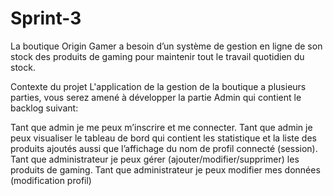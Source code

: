 # Sprint-3

La boutique Origin Gamer a besoin d’un système de gestion en ligne de son stock des produits de gaming pour maintenir tout le travail quotidien du stock.

Contexte du projet L'application de la gestion de la boutique a plusieurs parties, vous serez amené à développer la partie Admin qui contient le backlog suivant:

  Tant que admin je me peux m’inscrire et me connecter.
  Tant que admin je peux visualiser le tableau de bord qui contient les statistique et la liste des produits ajoutés aussi que l’affichage du nom de profil connecté (session).
  Tant que administrateur je peux gérer (ajouter/modifier/supprimer) les produits de gaming.
  Tant que administrateur je peux modifier mes données (modification profil)
 
 

  
